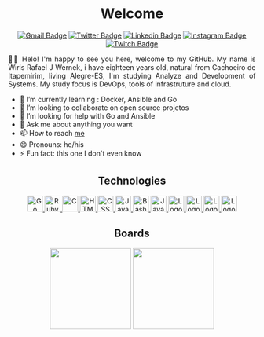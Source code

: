 <h1 align="center">Welcome</h1>

<div align="center">

[![Gmail Badge](https://img.shields.io/badge/-Gmail-FF0000?style=flat-square&labelColor=FF0000&logo=gmail&logoColor=white)](mailto:rafaeljwerneck43@gmail)
[![Twitter Badge](https://img.shields.io/badge/-Twitter-1DA1F2?style=flat-square&labelColor=1DA1F2&logo=twitter&logoColor=white)](https://twitter.com/WirisRafael)
[![Linkedin Badge](https://img.shields.io/badge/-Linkedin-0B66C2?style=flat-square&logo=Linkedin&logoColor=white)](https://www.linkedin.com/in/wiris-rafael-januario-wernek-420461182/)
[![Instagram Badge](https://img.shields.io/badge/-Instagram-CE3389?style=flat-square&logo=Instagram&logoColor=white)](https://www.instagram.com/wiriswerneck/)
[![Twitch Badge](https://img.shields.io/badge/-Twitch-6633cc?style=flat-square&labelColor=6633cc&logo=twitch&logoColor=white)](https://www.twitch.tv/lost905)

</div>
<div align="justify">
👋👋 Helo! I'm happy to see you here, welcome to my GitHub.
My name is Wiris Rafael J Wernek, i have eighteen years old, natural from Cachoeiro de Itapemirim, living Alegre-ES, I'm studying Analyze and Development of Systems. My study focus is DevOps, tools of infrastruture and cloud.

- 🌱 I’m currently learning : Docker, Ansible and Go
- 👯 I’m looking to collaborate on open source projetos
- 🤔 I’m looking for help with Go and Ansible
- 💬 Ask me about anything you want
- 📫 How to reach <a href="mailto:rafaeljwerneck43@gmail.com">me</a>
- 😄 Pronouns: he/his
- ⚡ Fun fact: this one I don't even know

</div>

<h2 align="center">Technologies</h2>
<p align="center">

<a href="https://golang.org/doc/">
    <img height="32" src="https://cdn.jsdelivr.net/gh/devicons/devicon/icons/go/go-original.svg" alt="Go lang"/>
</a>
<a href="https://www.ruby-lang.org/pt/">
    <img height="32" src="https://cdn.jsdelivr.net/gh/devicons/devicon/icons/ruby/ruby-original.svg" alt="Ruby"/>
</a>
<a href="https://devdocs.io/c/language/do">
    <img height="32" src="https://cdn.jsdelivr.net/gh/devicons/devicon/icons/c/c-original.svg" alt="C"/>
</a>
<a href="https://developer.mozilla.org/en-US/docs/Web/HTML">
    <img height="32" src="https://cdn.jsdelivr.net/gh/devicons/devicon/icons/html5/html5-original-wordmark.svg" alt="HTML"/>
</a>
<a href="https://www.w3schools.com/cssref/default.asp">
    <img height="32" src="https://cdn.jsdelivr.net/gh/devicons/devicon/icons/css3/css3-original-wordmark.svg" alt="CSS"/>
</a>
<a href="https://www.javascript.com/">
    <img height="32" src="https://cdn.jsdelivr.net/gh/devicons/devicon/icons/javascript/javascript-original.svg" alt="Javascript"/>
</a>
<a href="https://www.gnu.org/savannah-checkouts/gnu/bash/manual/bash.html">
    <img height="32" src="https://cdn.jsdelivr.net/gh/devicons/devicon/icons/bash/bash-plain.svg" alt="Bash"/>
</a>
<a href="https://git-scm.com/">
   <img height="32" src="https://cdn.jsdelivr.net/gh/devicons/devicon/icons/git/git-original.svg" alt="Javascript"/>
</a>
<a href="https://www.kernel.org/doc/html/latest/#">
    <img height="32" src="https://cdn.jsdelivr.net/gh/devicons/devicon/icons/linux/linux-original.svg" alt="Logo do Linux">
</a>
<a href="https://docs.docker.com/get-started/overview/">
    <img height="32" src="https://cdn.jsdelivr.net/gh/devicons/devicon/icons/docker/docker-original.svg" alt="Logo do Docker">
</a>
<a href="https://www.vagrantup.com/docs">
    <img height="32" src="https://img.icons8.com/color/48/000000/ansible.png" alt="Logo do Vagrant">
</a>
<a href="https://www.vagrantup.com/docs">
    <img height="32" src="https://cdn.jsdelivr.net/gh/devicons/devicon/icons/vagrant/vagrant-original.svg" alt="Logo do Ansible">
</a>
</p>
<h2 align="center">Boards</h2>
<p align="center">
  <img height="165em" src="https://github-readme-stats.vercel.app/api?username=WirisWernek&show_icons=true&theme=radical&include_all_commits=true&count_private=true"/>
  <img height="165em" src="https://github-readme-stats.vercel.app/api/top-langs/?username=WirisWernek&layout=compact&langs_count=16&theme=radical"/>
</p>
